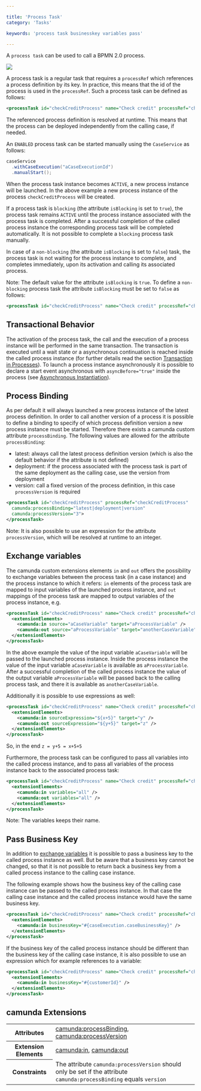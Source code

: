 ```yaml
---

title: 'Process Task'
category: 'Tasks'

keywords: 'process task businesskey variables pass'

---
```


A `process task` can be used to call a BPMN 2.0 process.

<img class="img-responsive" src="ref:asset:/assets/cmmn/process-task.png"/>

A process task is a regular task that requires a `processRef` which references a process definition by its key. In practice, this means that the id of the process is used in the `processRef`. Such a process task can be defined as follows:

```xml
<processTask id="checkCreditProcess" name="Check credit" processRef="checkCreditProcess" />
```

The referenced process definition is resolved at runtime. This means that the process can be deployed independently from the calling case, if needed.

An `ENABLED` process task can be started manually using the `CaseService` as follows:

```java
caseService
  .withCaseExecution("aCaseExecutionId")
  .manualStart();
```

When the process task instance becomes `ACTIVE`, a new process instance will be launched. In the above example a new process instance of the process `checkCreditProcess` will be created.

If a process task is `blocking` (the attribute `isBlocking` is set to `true`), the process task remains `ACTIVE` until the process instance associated with the process task is completed. After a successful completion of the called process instance the corresponding process task will be completed automatically. It is not possible to complete a `blocking` process task manually.

In case of a `non-blocking` (the attribute `isBlocking` is set to `false`) task, the process task is not waiting for the process instance to complete, and completes immediately, upon its activation and calling its associated process.

Note: The default value for the attribute `isBlocking` is `true`. To define a `non-blocking` process task the attribute `isBlocking` must be set to `false` as follows:

```xml
<processTask id="checkCreditProcess" name="Check credit" processRef="checkCreditProcess" isBlocking="false" />
```

## Transactional Behavior

The activation of the process task, the call and the execution of a process instance will be performed in the same transaction. The transaction is executed until a wait state or a asynchronous continuation is reached inside the called process instance (for further details read the section [Transaction in Processes](ref:/guides/user-guide/#process-engine-transactions-in-processes)). To launch a process instance asynchronously it is possible to declare a start event asynchronous with `asyncBefore="true"` inside the process (see [Asynchronous Instantiation](ref:/api-references/bpmn20/#events-start-events-asynchronous-instantiation)).

## Process Binding

As per default it will always launched a new process instance of the latest process definition. In order to call another version of a process it is possible to define a binding to specify of which process definition version a new process instance must be started. Therefore there exists a camunda custom attribute `processBinding`. The following values are allowed for the attribute `processBinding`:

*   latest: always call the latest process definition version (which is also the default behavior if the attribute is not defined)
* 	deployment: if the process associated with the process task is part of the same deployment as the calling case, use the version from deployment
*   version: call a fixed version of the process definition, in this case `processVersion` is required

```xml
<processTask id="checkCreditProcess" processRef="checkCreditProcess"
  camunda:processBinding="latest|deployment|version"
  camunda:processVersion="3">
</processTask>
```

Note: It is also possible to use an expression for the attribute `processVersion`, which will be resolved at runtime to an integer.

## Exchange variables

The camunda custom extensions elements `in` and `out` offers the possibility to exchange variables between the process task (in a case instance) and the process instance to which it refers: `in` elements of the process task are mapped to input variables of the launched process instance, and `out` mappings of the process task are mapped to output variables of the process instance, e.g.

```xml
<processTask id="checkCreditProcess" name="Check credit" processRef="checkCreditProcess">
  <extensionElements>
    <camunda:in source="aCaseVariable" target="aProcessVariable" />
    <camunda:out source="aProcessVariable" target="anotherCaseVariable" />
  </extensionElements>
</processTask>
```

In the above example the value of the input variable `aCaseVariable` will be passed to the launched process instance. Inside the process instance the value of the input variable `aCaseVariable` is available as `aProcessVariable`. After a successful completion of the called process instance the value of the output variable `aProcessVariable` will be passed back to the calling process task, and there it is available as `anotherCaseVariable`.

Additionally it is possible to use expressions as well:

```xml
<processTask id="checkCreditProcess" name="Check credit" processRef="checkCreditProcess">
  <extensionElements>
    <camunda:in sourceExpression="${x+5}" target="y" />
    <camunda:out sourceExpression="${y+5}" target="z" />
  </extensionElements>
</processTask>
```

So, in the end `z = y+5 = x+5+5`

Furthermore, the process task can be configured to pass all variables into the called process instance, and to pass all variables of the process instance back to the associated process task:

```xml
<processTask id="checkCreditProcess" name="Check credit" processRef="checkCreditProcess">
  <extensionElements>
    <camunda:in variables="all" />
    <camunda:out variables="all" />
  </extensionElements>
</processTask>
```

Note: The variables keeps their name.


## Pass Business Key

In addition to [exchange variables](#tasks-process-task-exchange-variables) it is possible to pass a business key to the called process instance as well. But be aware that a business key cannot be changed, so that it is not possible to return back a business key from a called process instance to the calling case instance.

The following example shows how the business key of the calling case instance can be passed to the called process instance. In that case the calling case instance and the called process instance would have the same business key.

```xml
<processTask id="checkCreditProcess" name="Check credit" processRef="checkCreditProcess">
  <extensionElements>
    <camunda:in businessKey="#{caseExecution.caseBusinessKey}" />
  </extensionElements>
</processTask>
```

If the business key of the called process instance should be different than the business key of the calling case instance, it is also possible to use an expression which for example references to a variable:

```xml
<processTask id="checkCreditProcess" name="Check credit" processRef="checkCreditProcess">
  <extensionElements>
    <camunda:in businessKey="#{customerId}" />
  </extensionElements>
</processTask>
```

## camunda Extensions

<table class="table table-striped">
  <tr>
    <th>Attributes</th>
    <td>
      <a href="ref:#custom-extensions-camunda-extension-attributes-camundaprocessbinding">camunda:processBinding</a>,
      <a href="ref:#custom-extensions-camunda-extension-attributes-camundaprocessversion">camunda:processVersion</a>
    </td>
  </tr>
  <tr>
    <th>Extension Elements</th>
    <td>
      <a href="ref:#custom-extensions-camunda-extension-elements-camundain">camunda:in</a>,
      <a href="ref:#custom-extensions-camunda-extension-elements-camundaout">camunda:out</a>
    </td>
  </tr>
  <tr>
    <th>Constraints</th>
    <td>
      The attribute <code>camunda:processVersion</code> should only be set if
      the attribute <code>camunda:processBinding</code> equals <code>version</code>
    </td>
  </tr>
</table>

